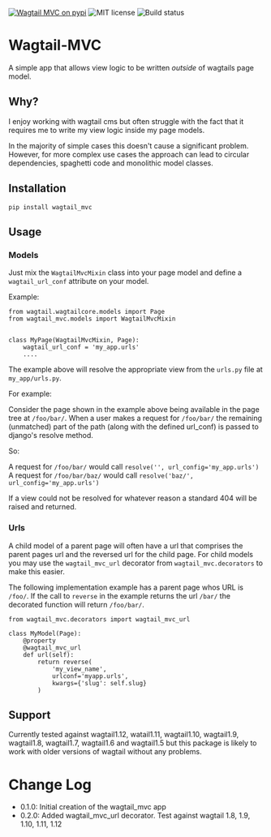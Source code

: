 [![Wagtail MVC on pypi](https://img.shields.io/badge/pypi-0.2.0-green.svg)](https://pypi.python.org/pypi/wagtail_mvc)
![MIT license](https://img.shields.io/badge/licence-MIT-blue.svg)
![Build status](https://travis-ci.org/fatboystring/Wagtail-MVC.svg?branch=master)

# Wagtail-MVC

A simple app that allows view logic to be written _outside_ of wagtails page model.

## Why?

I enjoy working with wagtail cms but often struggle with the fact that it requires me to write my view logic inside my page models.

In the majority of simple cases this doesn't cause a significant problem.  However, for more complex use cases the approach can lead to circular dependencies, spaghetti code and monolithic model classes.

## Installation

```
pip install wagtail_mvc
```

## Usage

### Models

Just mix the `WagtailMvcMixin` class into your page model and define a `wagtail_url_conf` attribute on your model.

Example:

```
from wagtail.wagtailcore.models import Page
from wagtail_mvc.models import WagtailMvcMixin


class MyPage(WagtailMvcMixin, Page):
    wagtail_url_conf = 'my_app.urls'
    ....
```

The example above will resolve the appropriate view from the `urls.py` file at `my_app/urls.py`.

For example:

Consider the page shown in the example above being available in the page tree at `/foo/bar/`.
When a user makes a request for `/foo/bar/` the remaining (unmatched) part of the path (along with the defined url_conf) is passed to django's resolve method.

So:

A request for `/foo/bar/` would call `resolve('', url_config='my_app.urls')`
A request for `/foo/bar/baz/` would call `resolve('baz/', url_config='my_app.urls')`

If a view could not be resolved for whatever reason a standard 404 will be raised and returned.

### Urls

A child model of a parent page will often have a url that comprises the parent pages url and the reversed url for the child page.  For child models you may use the `wagtail_mvc_url` decorator from `wagtail_mvc.decorators` to make this easier.

The following implementation example has a parent page whos URL is `/foo/`.  If the call to `reverse` in the example returns the url `/bar/` the decorated function will return `/foo/bar/`.

```
from wagtail_mvc.decorators import wagtail_mvc_url

class MyModel(Page):
    @property
    @wagtail_mvc_url
    def url(self):
        return reverse(
            'my_view_name',
            urlconf='myapp.urls',
            kwargs={'slug': self.slug}
        )
```

## Support

Currently tested against wagtail1.12, watail1.11, wagtail1.10, wagtail1.9, wagtail1.8, wagtail1.7, wagtail1.6 and wagtail1.5 but this package is likely to work with older versions of wagtail without any problems.

# Change Log

 - 0.1.0: Initial creation of the wagtail_mvc app
 - 0.2.0: Added wagtail_mvc_url decorator. Test against wagtail 1.8, 1.9, 1.10, 1.11, 1.12

